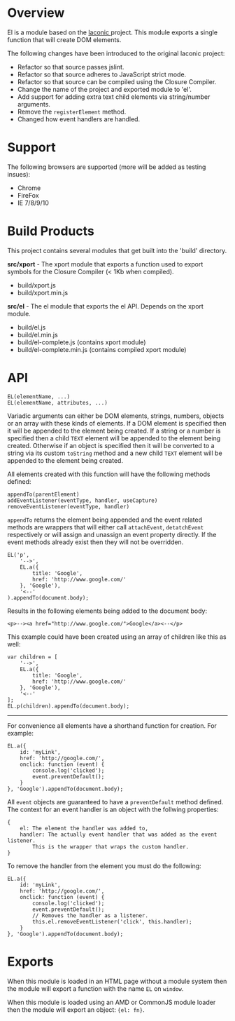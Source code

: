 # Overview

El is a module based on the [laconic ](https://github.com/joestelmach/laconic) project.
This module exports a single function that will create DOM elements.

The following changes have been introduced to the original laconic project:

- Refactor so that source passes jslint.
- Refactor so that source adheres to JavaScript strict mode.
- Refactor so that source can be compiled using the Closure Compiler.
- Change the name of the project and exported module to 'el'.
- Add support for adding extra text child elements via string/number arguments.
- Remove the `registerElement` method.
- Changed how event handlers are handled.

# Support

The following browsers are supported (more will be added as testing insues):

- Chrome
- FireFox
- IE 7/8/9/10

# Build Products

This project contains several modules that get built into the 'build' directory.

**src/xport** - The xport module that exports a function used to export symbols for the Closure Compiler (< 1Kb when compiled).

- build/xport.js
- build/xport.min.js

**src/el** - The el module that exports the el API. Depends on the xport module.

- build/el.js
- build/el.min.js
- build/el-complete.js (contains xport module)
- build/el-complete.min.js (contains compiled xport module)

# API

	EL(elementName, ...)
	EL(elementName, attributes, ...)

Variadic arguments can either be DOM elements, strings, numbers, objects or an array with these kinds of elements. If a DOM element is specified then it will be appended
to the element being created. If a string or a number is specified then a child `TEXT` element will be appended
to the element being created. Otherwise if an object is specified then it will be converted to a string via its custom `toString` method
and a new child `TEXT` element will be appended to the element being created.

All elements created with this function will have the following methods defined:

	appendTo(parentElement)
	addEventListener(eventType, handler, useCapture)
	removeEventListener(eventType, handler)

`appendTo` returns the element being appended and the event related methods are wrappers that will either call `attachEvent`, `detatchEvent` respectively
or will assign and unassign an event property directly. If the event methods already exist then they will not be overridden.

	EL('p',
		'-->',
		EL.a({
			title: 'Google',
			href: 'http://www.google.com/'
		}, 'Google'),
		'<--'
	).appendTo(document.body);

Results in the following elements being added to the document body:

	<p>--><a href="http://www.google.com/">Google</a><--</p>


This example could have been created using an array of children like this as well:

	var children = [
		'-->',
		EL.a({
			title: 'Google',
			href: 'http://www.google.com/'
		}, 'Google'),
		'<--'
	];
	EL.p(children).appendTo(document.body);

---

For convenience all elements have a shorthand function for creation. For example:

	EL.a({
		id: 'myLink',
		href: 'http://google.com/',
		onclick: function (event) {
			console.log('clicked');
			event.preventDefault();
		}
	}, 'Google').appendTo(document.body);

All `event` objects are guaranteed to have a `preventDefault` method defined. The context for an event handler is an object with the follwing properties:

	{
		el: The element the handler was added to,
		handler: The actually event handler that was added as the event listener.
			This is the wrapper that wraps the custom handler.
	}

To remove the handler from the element you must do the following:

	EL.a({
		id: 'myLink',
		href: 'http://google.com/',
		onclick: function (event) {
			console.log('clicked');
			event.preventDefault();
			// Removes the handler as a listener.
			this.el.removeEventListener('click', this.handler);
		}
	}, 'Google').appendTo(document.body);

# Exports

When this module is loaded in an HTML page without a module system then the module will export a function with the name `EL` on `window`.

When this module is loaded using an AMD or CommonJS module loader then the module will export an object: `{el: fn}`.